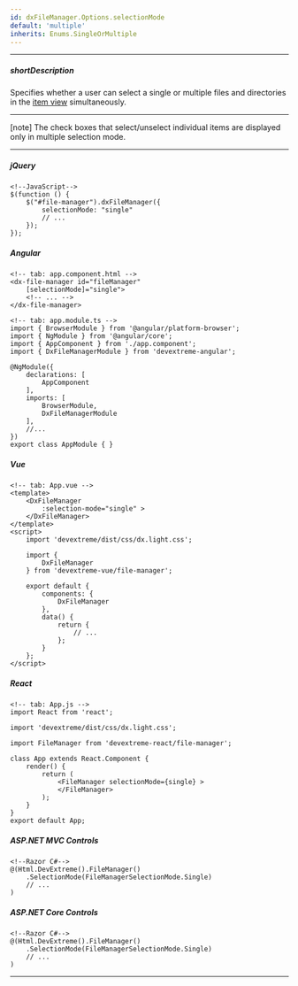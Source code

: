 ```yaml
---
id: dxFileManager.Options.selectionMode
default: 'multiple'
inherits: Enums.SingleOrMultiple
---
```

---
##### shortDescription
Specifies whether a user can select a single or multiple files and directories in the [item view](/api-reference/10%20UI%20Components/dxFileManager/1%20Configuration/itemView '/Documentation/ApiReference/UI_Components/dxFileManager/Configuration/itemView/') simultaneously.

---

[note] The check boxes that select/unselect individual items are displayed only in multiple selection mode.


---

##### jQuery

    <!--JavaScript-->
    $(function () {
        $("#file-manager").dxFileManager({
            selectionMode: "single"
            // ...
        });
    });

##### Angular

    <!-- tab: app.component.html -->
    <dx-file-manager id="fileManager"
        [selectionMode]="single">
        <!-- ... -->
    </dx-file-manager>

    <!-- tab: app.module.ts -->
    import { BrowserModule } from '@angular/platform-browser';
    import { NgModule } from '@angular/core';
    import { AppComponent } from './app.component';
    import { DxFileManagerModule } from 'devextreme-angular';
    
    @NgModule({
        declarations: [
            AppComponent
        ],
        imports: [
            BrowserModule,
            DxFileManagerModule
        ],
        //...
    })
    export class AppModule { }    

##### Vue

    <!-- tab: App.vue -->
    <template>
        <DxFileManager
            :selection-mode="single" >   
        </DxFileManager>
    </template>
    <script>
        import 'devextreme/dist/css/dx.light.css';    
        
        import {
            DxFileManager
        } from 'devextreme-vue/file-manager';

        export default {
            components: {
                DxFileManager
            },
            data() {
                return {
                    // ...
                };
            }            
        };
    </script>

##### React

    <!-- tab: App.js -->
    import React from 'react';
    
    import 'devextreme/dist/css/dx.light.css';

    import FileManager from 'devextreme-react/file-manager';
    
    class App extends React.Component {
        render() {
            return (
                <FileManager selectionMode={single} >
                </FileManager>
            );
        }
    }
    export default App;

##### ASP.NET MVC Controls

    <!--Razor C#-->
    @(Html.DevExtreme().FileManager()
        .SelectionMode(FileManagerSelectionMode.Single)
        // ...
    )

##### ASP.NET Core Controls

    <!--Razor C#-->
    @(Html.DevExtreme().FileManager()
        .SelectionMode(FileManagerSelectionMode.Single)
        // ...
    )

---
